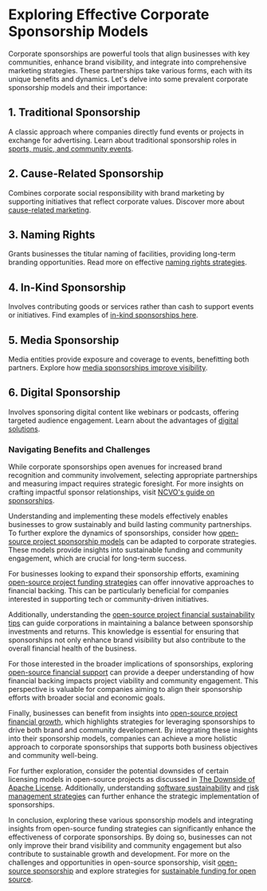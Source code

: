 # Exploring Effective Corporate Sponsorship Models

Corporate sponsorships are powerful tools that align businesses with key communities, enhance brand visibility, and integrate into comprehensive marketing strategies. These partnerships take various forms, each with its unique benefits and dynamics. Let's delve into some prevalent corporate sponsorship models and their importance:

## 1. Traditional Sponsorship

A classic approach where companies directly fund events or projects in exchange for advertising. Learn about traditional sponsorship roles in [sports, music, and community events](https://en.wikipedia.org/wiki/Sponsorship#Sports_sponsorship).

## 2. Cause-Related Sponsorship

Combines corporate social responsibility with brand marketing by supporting initiatives that reflect corporate values. Discover more about [cause-related marketing](https://www.businessnewsdaily.com/5500-cause-related-marketing.html).

## 3. Naming Rights

Grants businesses the titular naming of facilities, providing long-term branding opportunities. Read more on effective [naming rights strategies](https://www.researchgate.net/publication/242199918_The_Role_of_Naming_Rights_in_Sponsorship).

## 4. In-Kind Sponsorship

Involves contributing goods or services rather than cash to support events or initiatives. Find examples of [in-kind sponsorships here](https://thebalance.com/sponsorship-definition-2947678).

## 5. Media Sponsorship

Media entities provide exposure and coverage to events, benefitting both partners. Explore how [media sponsorships improve visibility](https://publicrelationssydney.com.au/sponsorship-and-media-opportunities-in-2021/).

## 6. Digital Sponsorship

Involves sponsoring digital content like webinars or podcasts, offering targeted audience engagement. Learn about the advantages of [digital solutions](https://digitalmarketinginstitute.com/blog/types-of-digital-sponsorship-influence).

### Navigating Benefits and Challenges

While corporate sponsorships open avenues for increased brand recognition and community involvement, selecting appropriate partnerships and measuring impact requires strategic foresight. For more insights on crafting impactful sponsor relationships, visit [NCVO's guide on sponsorships](https://knowhow.ncvo.org.uk/funding/fundraising/sponsorship).

Understanding and implementing these models effectively enables businesses to grow sustainably and build lasting community partnerships. To further explore the dynamics of sponsorships, consider how [open-source project sponsorship models](https://www.license-token.com/wiki/open-source-project-sponsorship-models) can be adapted to corporate strategies. These models provide insights into sustainable funding and community engagement, which are crucial for long-term success.

For businesses looking to expand their sponsorship efforts, examining [open-source project funding strategies](https://www.license-token.com/wiki/open-source-project-funding-strategies) can offer innovative approaches to financial backing. This can be particularly beneficial for companies interested in supporting tech or community-driven initiatives.

Additionally, understanding the [open-source project financial sustainability tips](https://www.license-token.com/wiki/open-source-project-financial-sustainability-tips) can guide corporations in maintaining a balance between sponsorship investments and returns. This knowledge is essential for ensuring that sponsorships not only enhance brand visibility but also contribute to the overall financial health of the business.

For those interested in the broader implications of sponsorships, exploring [open-source financial support](https://www.license-token.com/wiki/open-source-financial-support) can provide a deeper understanding of how financial backing impacts project viability and community engagement. This perspective is valuable for companies aiming to align their sponsorship efforts with broader social and economic goals.

Finally, businesses can benefit from insights into [open-source project financial growth](https://www.license-token.com/wiki/open-source-project-financial-growth), which highlights strategies for leveraging sponsorships to drive both brand and community development. By integrating these insights into their sponsorship models, companies can achieve a more holistic approach to corporate sponsorships that supports both business objectives and community well-being.

For further exploration, consider the potential downsides of certain licensing models in open-source projects as discussed in [The Downside of Apache License](https://www.license-token.com/wiki/the-downside-of-apache-license-and-why-i-never-would-use-it). Additionally, understanding [software sustainability](https://www.license-token.com/wiki/software-sustainability) and [risk management strategies](https://www.license-token.com/wiki/risk-management-strategies) can further enhance the strategic implementation of sponsorships.

In conclusion, exploring these various sponsorship models and integrating insights from open-source funding strategies can significantly enhance the effectiveness of corporate sponsorships. By doing so, businesses can not only improve their brand visibility and community engagement but also contribute to sustainable growth and development. For more on the challenges and opportunities in open-source sponsorship, visit [open-source sponsorship](https://www.license-token.com/wiki/open-source-sponsorship) and explore strategies for [sustainable funding for open source](https://www.license-token.com/wiki/sustainable-funding-for-open-source).